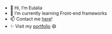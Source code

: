 - 👋 Hi, I’m Eulalia
- 🌱 I’m currently learning Front-end frameworks
- 📫 Contact me [here](https://eulaliapi.github.io/contact-form.html)!
- ✨ Visit my [portfolio](https://eulaliapi.github.io/) 😄
<!---
eulaliapi/eulaliapi is a ✨ special ✨ repository because its `README.md` (this file) appears on your GitHub profile.
You can click the Preview link to take a look at your changes.
--->
